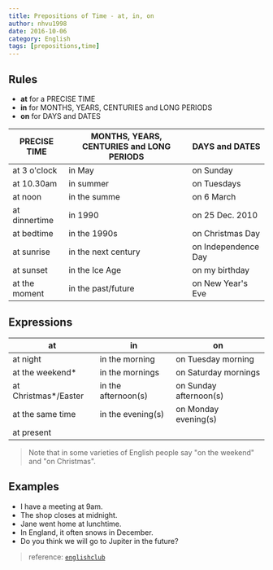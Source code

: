 ```yaml
---
title: Prepositions of Time - at, in, on
author: nhvu1998
date: 2016-10-06
category: English
tags: [prepositions,time]
---
```


## Rules

- **at** for a PRECISE TIME
- **in** for MONTHS, YEARS, CENTURIES and LONG PERIODS
- **on** for DAYS and DATES

 PRECISE TIME  | MONTHS, YEARS, CENTURIES and LONG PERIODS | DAYS and DATES
---------------|-------------------------------------------|---------------------
 at 3 o'clock  | in May                                    | on Sunday
 at 10.30am    | in summer                                 | on Tuesdays
 at noon       | in the summe                              | on 6 March
 at dinnertime | in 1990                                   | on 25 Dec. 2010
 at bedtime    | in the 1990s                              | on Christmas Day
 at sunrise    | in the next century                       | on Independence Day
 at sunset     | in the Ice Age                            | on my birthday
 at the moment | in the past/future                        | on New Year's Eve

## Expressions

at                   | in                  | on
---------------------|---------------------|------------------------
at night             | in the morning      | on Tuesday morning
at the weekend*      | in the mornings     | on Saturday mornings  
at Christmas*/Easter | in the afternoon(s) | on Sunday afternoon(s)
at the same time     | in the evening(s)   | on Monday evening(s)
at present           |                     |

> Note that in some varieties of English people say "on the weekend" and "on Christmas".

## Examples

- I have a meeting at 9am.
- The shop closes at midnight.
- Jane went home at lunchtime.
- In England, it often snows in December.
- Do you think we will go to Jupiter in the future?

> reference: [`englishclub`](https://www.englishclub.com/grammar/prepositions-at-in-on-time.htm)
